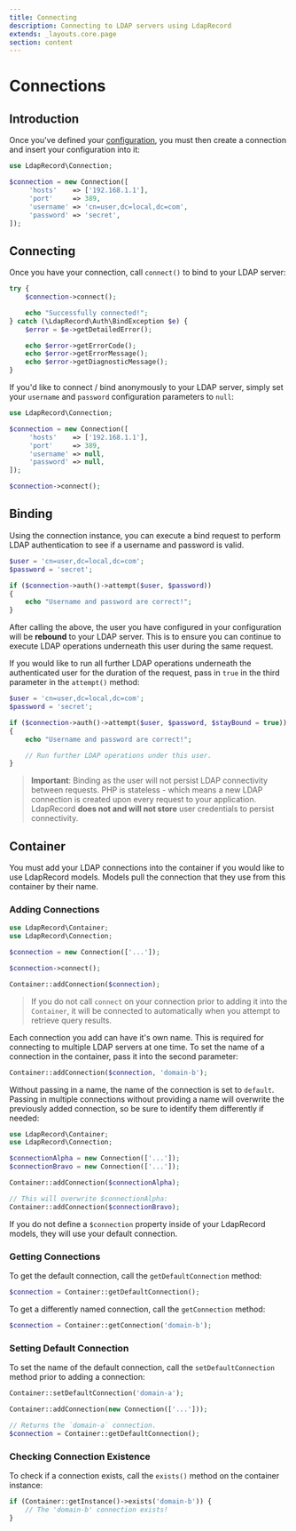 ```yaml
---
title: Connecting
description: Connecting to LDAP servers using LdapRecord
extends: _layouts.core.page
section: content
---
```


# Connections

## Introduction

Once you've defined your [configuration](/docs/core/v1/configuration), you
must then create a connection and insert your configuration into it:

```php
use LdapRecord\Connection;

$connection = new Connection([
     'hosts'    => ['192.168.1.1'],
     'port'     => 389,
     'username' => 'cn=user,dc=local,dc=com',
     'password' => 'secret',
]);
```

## Connecting

Once you have your connection, call `connect()` to bind to your LDAP server:

```php
try {
    $connection->connect();

    echo "Successfully connected!";
} catch (\LdapRecord\Auth\BindException $e) {
    $error = $e->getDetailedError();

    echo $error->getErrorCode();
    echo $error->getErrorMessage();
    echo $error->getDiagnosticMessage();
}
```

If you'd like to connect / bind anonymously to your LDAP
server, simply set your `username` and `password`
configuration parameters to `null`:

```php
use LdapRecord\Connection;

$connection = new Connection([
     'hosts'    => ['192.168.1.1'],
     'port'     => 389,
     'username' => null,
     'password' => null,
]);

$connection->connect();
```

## Binding

Using the connection instance, you can execute a bind request
to perform LDAP authentication to see if a username and
password is valid.

```php
$user = 'cn=user,dc=local,dc=com';
$password = 'secret';

if ($connection->auth()->attempt($user, $password))
{
    echo "Username and password are correct!";
}
```

After calling the above, the user you have configured
in your configuration will be **rebound** to your
LDAP server. This is to ensure you can continue
to execute LDAP operations underneath this
user during the same request.

If you would like to run all further LDAP operations underneath the
authenticated user for the duration of the request, pass in `true`
in the third parameter in the `attempt()` method:

```php
$user = 'cn=user,dc=local,dc=com';
$password = 'secret';

if ($connection->auth()->attempt($user, $password, $stayBound = true))
{
    echo "Username and password are correct!";

    // Run further LDAP operations under this user.
}
```

> **Important**: Binding as the user will not persist LDAP connectivity between requests.
> PHP is stateless - which means a new LDAP connection is created upon every request
> to your application. LdapRecord **does not and will not store** user credentials
> to persist connectivity.

## Container

You must add your LDAP connections into the container if you would
like to use LdapRecord models. Models pull the connection that
they use from this container by their name.

### Adding Connections

```php
use LdapRecord\Container;
use LdapRecord\Connection;

$connection = new Connection(['...']);

$connection->connect();

Container::addConnection($connection);
```

> If you do not call `connect` on your connection prior to adding
> it into the `Container`, it will be connected to automatically
> when you attempt to retrieve query results.

Each connection you add can have it's own name. This is
required for connecting to multiple LDAP servers at
one time. To set the name of a connection in the
container, pass it into the second parameter:

```php
Container::addConnection($connection, 'domain-b');
```

Without passing in a name, the name of the connection is
set to `default`. Passing in multiple connections
without providing a name will overwrite the
previously added connection, so be sure to
identify them differently if needed:

```php
use LdapRecord\Container;
use LdapRecord\Connection;

$connectionAlpha = new Connection(['...']);
$connectionBravo = new Connection(['...']);

Container::addConnection($connectionAlpha);

// This will overwrite $connectionAlpha:
Container::addConnection($connectionBravo);
```

If you do not define a `$connection` property inside of your
LdapRecord models, they will use your default connection.

### Getting Connections

To get the default connection, call the `getDefaultConnection` method:

```php
$connection = Container::getDefaultConnection();
```

To get a differently named connection, call the `getConnection` method:

```php
$connection = Container::getConnection('domain-b');
```

### Setting Default Connection

To set the name of the default connection, call the
`setDefaultConnection` method prior to adding a connection:

```php
Container::setDefaultConnection('domain-a');

Container::addConnection(new Connection(['...']));

// Returns the `domain-a` connection.
$connection = Container::getDefaultConnection();
```

### Checking Connection Existence

To check if a connection exists, call the `exists()` method on the container instance:

```php
if (Container::getInstance()->exists('domain-b')) {
    // The 'domain-b' connection exists!
}
```
